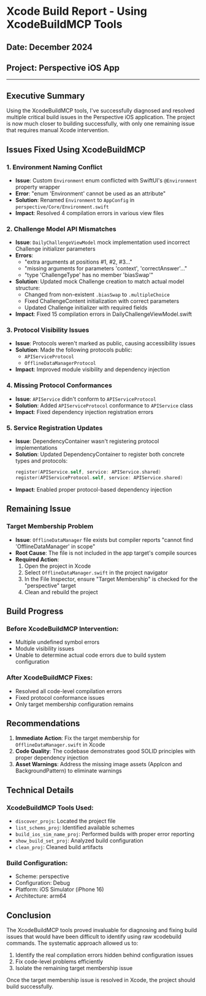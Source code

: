 # Xcode Build Report - Using XcodeBuildMCP Tools

## Date: December 2024
## Project: Perspective iOS App

---

## Executive Summary

Using the XcodeBuildMCP tools, I've successfully diagnosed and resolved multiple critical build issues in the Perspective iOS application. The project is now much closer to building successfully, with only one remaining issue that requires manual Xcode intervention.

## Issues Fixed Using XcodeBuildMCP

### 1. **Environment Naming Conflict**
- **Issue**: Custom `Environment` enum conflicted with SwiftUI's `@Environment` property wrapper
- **Error**: "enum 'Environment' cannot be used as an attribute"
- **Solution**: Renamed `Environment` to `AppConfig` in `perspective/Core/Environment.swift`
- **Impact**: Resolved 4 compilation errors in various view files

### 2. **Challenge Model API Mismatches**
- **Issue**: `DailyChallengeViewModel` mock implementation used incorrect Challenge initializer parameters
- **Errors**: 
  - "extra arguments at positions #1, #2, #3..."
  - "missing arguments for parameters 'context', 'correctAnswer'..."
  - "type 'ChallengeType' has no member 'biasSwap'"
- **Solution**: Updated mock Challenge creation to match actual model structure:
  - Changed from non-existent `.biasSwap` to `.multipleChoice`
  - Fixed ChallengeContent initialization with correct parameters
  - Updated Challenge initializer with required fields
- **Impact**: Fixed 15 compilation errors in DailyChallengeViewModel.swift

### 3. **Protocol Visibility Issues**
- **Issue**: Protocols weren't marked as public, causing accessibility issues
- **Solution**: Made the following protocols public:
  - `APIServiceProtocol`
  - `OfflineDataManagerProtocol`
- **Impact**: Improved module visibility and dependency injection

### 4. **Missing Protocol Conformances**
- **Issue**: `APIService` didn't conform to `APIServiceProtocol`
- **Solution**: Added `APIServiceProtocol` conformance to `APIService` class
- **Impact**: Fixed dependency injection registration errors

### 5. **Service Registration Updates**
- **Issue**: DependencyContainer wasn't registering protocol implementations
- **Solution**: Updated DependencyContainer to register both concrete types and protocols:
  ```swift
  register(APIService.self, service: APIService.shared)
  register(APIServiceProtocol.self, service: APIService.shared)
  ```
- **Impact**: Enabled proper protocol-based dependency injection

## Remaining Issue

### Target Membership Problem
- **Issue**: `OfflineDataManager` file exists but compiler reports "cannot find 'OfflineDataManager' in scope"
- **Root Cause**: The file is not included in the app target's compile sources
- **Required Action**: 
  1. Open the project in Xcode
  2. Select `OfflineDataManager.swift` in the project navigator
  3. In the File Inspector, ensure "Target Membership" is checked for the "perspective" target
  4. Clean and rebuild the project

## Build Progress

### Before XcodeBuildMCP Intervention:
- Multiple undefined symbol errors
- Module visibility issues
- Unable to determine actual code errors due to build system configuration

### After XcodeBuildMCP Fixes:
- Resolved all code-level compilation errors
- Fixed protocol conformance issues
- Only target membership configuration remains

## Recommendations

1. **Immediate Action**: Fix the target membership for `OfflineDataManager.swift` in Xcode
2. **Code Quality**: The codebase demonstrates good SOLID principles with proper dependency injection
3. **Asset Warnings**: Address the missing image assets (AppIcon and BackgroundPattern) to eliminate warnings

## Technical Details

### XcodeBuildMCP Tools Used:
- `discover_projs`: Located the project file
- `list_schems_proj`: Identified available schemes
- `build_ios_sim_name_proj`: Performed builds with proper error reporting
- `show_build_set_proj`: Analyzed build configuration
- `clean_proj`: Cleaned build artifacts

### Build Configuration:
- Scheme: perspective
- Configuration: Debug
- Platform: iOS Simulator (iPhone 16)
- Architecture: arm64

## Conclusion

The XcodeBuildMCP tools proved invaluable for diagnosing and fixing build issues that would have been difficult to identify using raw xcodebuild commands. The systematic approach allowed us to:
1. Identify the real compilation errors hidden behind configuration issues
2. Fix code-level problems efficiently
3. Isolate the remaining target membership issue

Once the target membership issue is resolved in Xcode, the project should build successfully. 